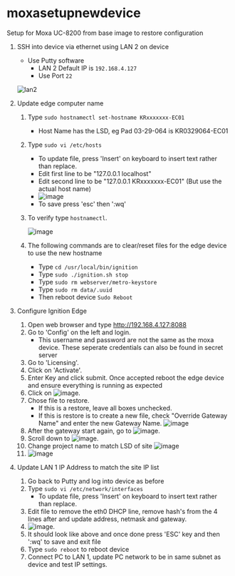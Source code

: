 # moxasetupnewdevice

Setup for Moxa UC-8200 from base image to restore configuration

1. SSH into device via ethernet using LAN 2 on device
   - Use Putty software
     - LAN 2 Default IP is `192.168.4.127`
     - Use Port `22`
   
   ![lan2](https://user-images.githubusercontent.com/109390971/182858043-242a11da-11f1-40d3-b667-8326291d9cc2.png)

2. Update edge computer name
   1. Type `sudo hostnamectl set-hostname KRxxxxxxx-EC01`
      - Host Name has the LSD, eg Pad 03-29-064 is KR0329064-EC01
   2. Type `sudo vi /etc/hosts`
      - To update file, press 'Insert' on keyboard to insert text rather than replace.
      - Edit first line to be "127.0.0.1 localhost"
      - Edit second line to be "127.0.0.1 KRxxxxxxx-EC01"  (But use the actual host name)
      - ![image](https://user-images.githubusercontent.com/109390971/211092041-e9df3e9e-de0c-4b49-8abc-38d081b15b9d.png)
      - To save press 'esc' then ':wq'

   3. To verify type `hostnamectl`.
   
      ![image](https://user-images.githubusercontent.com/109390971/184705976-ea4972e0-168a-4675-94cf-193c780683d2.png)
   4. The following commands are to clear/reset files for the edge device to use the new hostname
      - Type `cd /usr/local/bin/ignition`
      - Type `sudo ./ignition.sh stop`
      - Type `sudo rm webserver/metro-keystore`
      - Type `sudo rm data/.uuid`
      - Then reboot device `Sudo Reboot`

3. Configure Ignition Edge
   1. Open web browser and type http://192.168.4.127:8088
   2. Go to 'Config' on the left and login.
      * This username and password are not the same as the moxa device.  These seperate credentials can also be found in secret server
   3. Go to 'Licensing'.
   4. Click on 'Activate'.
   5. Enter Key and click submit.  Once accepted reboot the edge device and ensure everything is running as expected
   6. Click on ![image](https://user-images.githubusercontent.com/109390971/184707110-e554a741-c8c3-4958-ab9f-74c268e426a4.png).
   7. Chose file to restore.
      - If this is a restore, leave all boxes unchecked.
      - If this is restore is to create a new file, check "Override Gateway Name" and enter the new Gateway Name.
      ![image](https://user-images.githubusercontent.com/109390971/184719517-3fc4fb82-ce6a-4e16-947e-47dba5cb804b.png)
   8. After the gateway start again, go to ![image](https://user-images.githubusercontent.com/109390971/184720451-76b11573-01cb-4a73-a06d-6fd38f4c658c.png).
   9. Scroll down to ![image](https://user-images.githubusercontent.com/109390971/184720530-11f9ba16-a480-4ee5-b6ef-3716e1fca56a.png).
   10. Change project name to match LSD of site ![image](https://user-images.githubusercontent.com/109390971/184720624-b854fcf0-2f3a-4dd8-8884-036246aaf648.png)
   11. ![image](https://user-images.githubusercontent.com/109390971/184791340-582a3a45-7f12-4ccd-aa8c-ba24f5cbf66a.png)


4. Update LAN 1 IP Address to match the site IP list
   1. Go back to Putty and log into device as before
   2. Type `sudo vi /etc/network/interfaces`
      - To update file, press 'Insert' on keyboard to insert text rather than replace.
   3. Edit file to remove the eth0 DHCP line, remove hash's from the 4 lines after and update address, netmask and gateway.
   4. ![image](https://user-images.githubusercontent.com/109390971/184722809-bc90f63a-314e-4561-8333-5cca62653f20.png).
   5. It should look like above and once done press 'ESC' key and then ':wq' to save and exit file
   6. Type `sudo reboot` to reboot device
   7. Connect PC to LAN 1, update PC network to be in same subnet as device and test IP settings.
